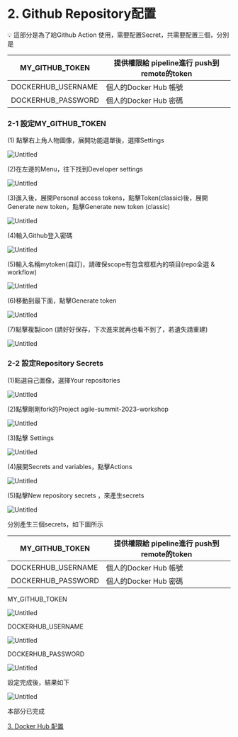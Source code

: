 # 2. Github Repository配置

<aside>
💡 這部分是為了給Github Action 使用，需要配置Secret，共需要配置三個，分別是

| MY_GITHUB_TOKEN | 提供權限給 pipeline進行 push到remote的token |
| --- | --- |
| DOCKERHUB_USERNAME | 個人的Docker Hub 帳號  |
| DOCKERHUB_PASSWORD | 個人的Docker Hub 密碼 |
</aside>

### 2-1 設定MY_GITHUB_TOKEN

(1) 點擊右上角人物圖像，展開功能選單後，選擇Settings

![Untitled](2/Untitled.png)

(2)在左邊的Menu，往下找到Developer settings

![Untitled](2/Untitled%201.png)

(3)進入後，展開Personal access tokens，點擊Token(classic)後，展開Generate new token，點擊Generate new token (classic)

![Untitled](2/Untitled%202.png)

(4)輸入Github登入密碼

![Untitled](2/Untitled%203.png)

(5)輸入名稱mytoken(自訂)，請確保scope有包含框框內的項目(repo全選 & workflow)

![Untitled](2/Untitled%204.png)

(6)移動到最下面，點擊Generate token

![Untitled](2/Untitled%205.png)

(7)點擊複製icon (請好好保存，下次進來就再也看不到了，若遺失請重建)

![Untitled](2/Untitled%206.png)

### 2-2 設定Repository Secrets

(1)點選自己圖像，選擇Your repositories

![Untitled](2/Untitled%207.png)

(2)點擊剛剛fork的Project  agile-summit-2023-workshop

![Untitled](2/Untitled%208.png)

(3)點擊 Settings

![Untitled](2/Untitled%209.png)

(4)展開Secrets and variables，點擊Actions

![Untitled](2/Untitled%2010.png)

(5)點擊New repository secrets ，來產生secrets

![Untitled](2/Untitled%2011.png)

分別產生三個secrets，如下圖所示

| MY_GITHUB_TOKEN | 提供權限給 pipeline進行 push到remote的token |
| --- | --- |
| DOCKERHUB_USERNAME | 個人的Docker Hub 帳號 |
| DOCKERHUB_PASSWORD | 個人的Docker Hub 密碼 |

MY_GITHUB_TOKEN

![Untitled](2/Untitled%2012.png)

DOCKERHUB_USERNAME

![Untitled](2/Untitled%2013.png)

DOCKERHUB_PASSWORD

![Untitled](2/Untitled%2014.png)

設定完成後，結果如下

![Untitled](2/Untitled%2015.png)

本部分已完成

[3. Docker Hub 配置](3.md)